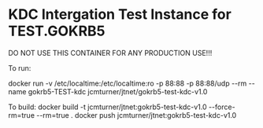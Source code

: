 # KDC Intergation Test Instance for TEST.GOKRB5

DO NOT USE THIS CONTAINER FOR ANY PRODUCTION USE!!!

To run:

docker run -v /etc/localtime:/etc/localtime:ro -p 88:88 -p 88:88/udp --rm --name gokrb5-TEST-kdc jcmturner/jtnet/gokrb5-test-kdc-v1.0

To build:
docker build -t jcmturner/jtnet:gokrb5-test-kdc-v1.0 --force-rm=true --rm=true .
docker push jcmturner/jtnet:gokrb5-test-kdc-v1.0
